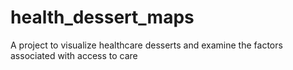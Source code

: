# health_dessert_maps
A project to visualize healthcare desserts and examine the factors associated with access to care
